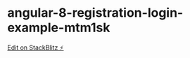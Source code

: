 # angular-8-registration-login-example-mtm1sk

[Edit on StackBlitz ⚡️](https://stackblitz.com/edit/angular-8-registration-login-example-mtm1sk)